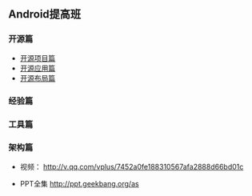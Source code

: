 Android提高班
---


### 开源篇
* [开源项目篇](./开源篇/开源项目篇.md)
* [开源应用篇](./开源篇/开源应用篇.md)
* [开源布局篇](./开源篇/开源布局篇.md)

### 经验篇

### 工具篇

### 架构篇
* 视频：
http://v.qq.com/vplus/7452a0fe188310567afa2888d66bd01c

* PPT全集
http://ppt.geekbang.org/as
